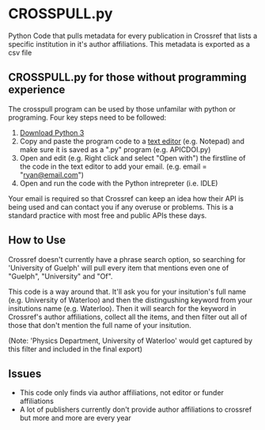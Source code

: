 # CROSSPULL.py
Python Code that pulls metadata for every publication in Crossref that lists a specific institution in it's author affiliations. This metadata is exported as a csv file 

## CROSSPULL.py for those without programming experience

The crosspull program can be used by those unfamilar with python or programing. Four key steps need to be followed:
  1. [Download Python 3](https://www.python.org/downloads/)
  2. Copy and paste the program code to a [text editor](https://en.wikipedia.org/wiki/Text_editor) (e.g. Notepad) and make sure it is saved as a ".py" program (e.g. APICDOI.py)
  3. Open and edit (e.g. Right click and select "Open with") the firstline of the code in the text editor to add your email. (e.g. email = "ryan@email.com")
  4. Open and run the code with the Python intrepreter (i.e. IDLE)
  
Your email is required so that Crossref can keep an idea how their API is being used and can contact you if any overuse or problems. This is a standard practice with most free and public APIs these days.

## How to Use

Crossref doesn't currently have a phrase search option, so searching for 'University of Guelph' will pull every item that mentions even one of "Guelph", "University" and "Of".

This code is a way around that. It'll ask you for your insitution's full name (e.g. University of Waterloo) and then the distingushing keyword from your insitutions name (e.g. Waterloo). Then it will search for the keyword in Crossref's author affiliations, collect all the items, and then filter out all of those that don't mention the full name of your insitution.

(Note: 'Physics Department, University of Waterloo' would get captured by this filter and included in the final export)

## Issues

- This code only finds via author affiliations, not editor or funder affiliations
- A lot of publishers currently don't provide author affiliations to crossref but more and more are every year
